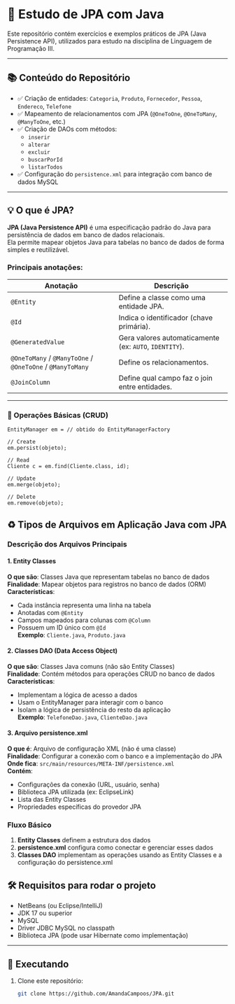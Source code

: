 # 📘 Estudo de JPA com Java

Este repositório contém exercícios e exemplos práticos de JPA (Java Persistence API), utilizados para estudo na disciplina de Linguagem de Programação III.

---

## 📚 Conteúdo do Repositório

- ✅ Criação de entidades: `Categoria`, `Produto`, `Fornecedor`, `Pessoa`, `Endereco`, `Telefone`
- ✅ Mapeamento de relacionamentos com JPA (`@OneToOne`, `@OneToMany`, `@ManyToOne`, etc.)
- ✅ Criação de DAOs com métodos:
  - `inserir`
  - `alterar`
  - `excluir`
  - `buscarPorId`
  - `listarTodos`
- ✅ Configuração do `persistence.xml` para integração com banco de dados MySQL

---

## 💡 O que é JPA?

**JPA (Java Persistence API)** é uma especificação padrão do Java para persistência de dados em banco de dados relacionais.  
Ela permite mapear objetos Java para tabelas no banco de dados de forma simples e reutilizável.

### Principais anotações:
| Anotação        | Descrição |
|-----------------|-----------|
| `@Entity`       | Define a classe como uma entidade JPA. |
| `@Id`           | Indica o identificador (chave primária). |
| `@GeneratedValue` | Gera valores automaticamente (ex: `AUTO`, `IDENTITY`). |
| `@OneToMany` / `@ManyToOne` / `@OneToOne` / `@ManyToMany` | Define os relacionamentos. |
| `@JoinColumn`   | Define qual campo faz o join entre entidades. |

---
### 🔄 Operações Básicas (CRUD)

```
EntityManager em = // obtido do EntityManagerFactory

// Create
em.persist(objeto);

// Read
Cliente c = em.find(Cliente.class, id);

// Update
em.merge(objeto);

// Delete
em.remove(objeto);

```
## ♻️ Tipos de Arquivos em Aplicação Java com JPA

### Descrição dos Arquivos Principais

#### 1. Entity Classes
**O que são**: Classes Java que representam tabelas no banco de dados  
**Finalidade**: Mapear objetos para registros no banco de dados (ORM)  
**Características**:
- Cada instância representa uma linha na tabela
- Anotadas com `@Entity`
- Campos mapeados para colunas com `@Column`
- Possuem um ID único com `@Id`  
**Exemplo**: `Cliente.java`, `Produto.java`

#### 2. Classes DAO (Data Access Object)
**O que são**: Classes Java comuns (não são Entity Classes)  
**Finalidade**: Contém métodos para operações CRUD no banco de dados  
**Características**:
- Implementam a lógica de acesso a dados
- Usam o EntityManager para interagir com o banco
- Isolam a lógica de persistência do resto da aplicação  
**Exemplo**: `TelefoneDao.java`, `ClienteDao.java`

#### 3. Arquivo persistence.xml
**O que é**: Arquivo de configuração XML (não é uma classe)  
**Finalidade**: Configurar a conexão com o banco e a implementação do JPA  
**Onde fica**: `src/main/resources/META-INF/persistence.xml`  
**Contém**:
- Configurações da conexão (URL, usuário, senha)
- Biblioteca JPA utilizada (ex: EclipseLink)
- Lista das Entity Classes
- Propriedades específicas do provedor JPA

### Fluxo Básico
1. **Entity Classes** definem a estrutura dos dados  
2. **persistence.xml** configura como conectar e gerenciar esses dados  
3. **Classes DAO** implementam as operações usando as Entity Classes e a configuração do persistence.xml




## 🛠️ Requisitos para rodar o projeto

- NetBeans (ou Eclipse/IntelliJ)
- JDK 17 ou superior
- MySQL
- Driver JDBC MySQL no classpath
- Biblioteca JPA (pode usar Hibernate como implementação)

---

## 🏁 Executando

1. Clone este repositório:
   ```bash
   git clone https://github.com/AmandaCampoos/JPA.git
